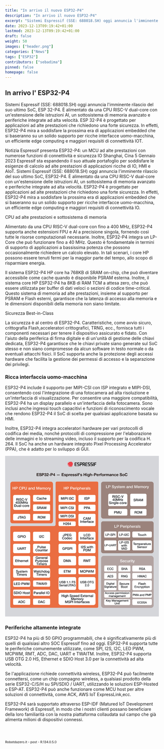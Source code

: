 ```yaml
---
title: "In arrivo il nuovo ESP32-P4"
description: "In arrivo il nuovo ESP32-P4"
excerpt: "Sistemi Espressif (SSE: 688018.SH) oggi annuncia l'imminente rilascio del suo ultimo SoC, ESP 32-P4. È alimentato da una CPU RISC-V dual-core con un'estensione delle istruzioni AI, un sottosistema di memoria avanzato e periferiche integrate ad alta velocità. ESP 32-P4 è progettato per ..."
date: 2023-12-13T09:19:42+01:00
lastmod: 2023-12-13T09:19:42+01:00
draft: false
weight: 50
images: ["header.png"]
categories: ["News"]
tags: ["ESP32"]
contributors: ["sebadima"]
pinned: false
homepage: false
---
```




## In arrivo l' ESP32-P4

Sistemi Espressif (SSE: 688018.SH) oggi annuncia l'imminente rilascio del suo ultimo SoC, ESP 32-P4. È alimentato da una CPU RISC-V dual-core con un'estensione delle istruzioni AI, un sottosistema di memoria avanzato e periferiche integrate ad alta velocità. ESP 32-P4 è progettato per applicazioni ad alte prestazioni che richiedono una forte sicurezza. In effetti, ESP32-P4 mira a soddisfare la prossima era di applicazioni embedded che si baseranno su un solido supporto per ricche interfacce uomo-macchina, un efficiente edge computing e maggiori requisiti di connettività IOT.



Notizia
Espressif presenta ESP32-P4: un MCU ad alte prestazioni con numerose funzioni di connettività e sicurezza IO
Shanghai, Cina
5 Gennaio 2023
Espressif sta espandendo il suo attuale portafoglio per soddisfare le esigenze di calcolo ad alte prestazioni di applicazioni ricche di IO, HMI e AIoT.
Sistemi Espressif (SSE: 688018.SH) oggi annuncia l'imminente rilascio del suo ultimo SoC, ESP32-P4. È alimentato da una CPU RISC-V dual-core con un'estensione delle istruzioni AI, un sottosistema di memoria avanzato e periferiche integrate ad alta velocità. ESP32-P4 è progettato per applicazioni ad alte prestazioni che richiedono una forte sicurezza. In effetti, ESP32-P4 mira a soddisfare la prossima era di applicazioni embedded che si baseranno su un solido supporto per ricche interfacce uomo-macchina, un efficiente edge computing e maggiori requisiti di connettività IO.



CPU ad alte prestazioni e sottosistema di memoria

Alimentato da una CPU RISC-V dual-core con fino a 400 MHz, ESP32-P4 supporta anche estensioni FPU e AI a precisione singola, fornendo così tutte le risorse computazionali necessarie. Inoltre, ESP32-P4 integra un LP-Core che può funzionare fino a 40 MHz. Questo è fondamentale in termini di supporto di applicazioni a bassissima potenza che possono occasionalmente richiedere un calcolo elevato. In tali scenari, i core HP possono essere tenuti fermi per la maggior parte del tempo, allo scopo di risparmiare energia.

Il sistema ESP32-P4 HP core ha 768KB di SRAM on-chip, che può diventare accessibile come cache quando è disponibile PSRAM esterna. Inoltre, il sistema core HP ESP32-P4 ha 8KB di RAM TCM a attesa zero, che può essere utilizzata per buffer di dati veloci o sezioni di codice time-critical. Questo sistema di memoria ad alte prestazioni, insieme al supporto per PSRAM e Flash esterni, garantisce che la latenza di accesso alla memoria e le dimensioni disponibili della memoria non siano limitate.

Sicurezza Best-in-Class

La sicurezza è al centro di ESP32-P4. Caratteristiche, come avvio sicuro, crittografia Flash,acceleratori crittografici, TRNG, ecc., fornisca tutti i componenti necessari per tenere il dispositivo assicurato e fidato. Con l'aiuto della periferica di firma digitale e di un'unità di gestione delle chiavi dedicata, ESP32-P4 garantisce che le chiavi private siano generate sul SoC stesso e non siano compromesse da alcun software in testo normale o da eventuali attacchi fisici. Il SoC supporta anche la protezione degli accessi hardware che facilita la gestione dei permessi di accesso e la separazione dei privilegi.



### Ricca interfaccia uomo-macchina

ESP32-P4 include il supporto per MIPI-CSI con ISP integrato e MIPI-DSI, consentendo così l'integrazione di una fotocamera ad alta risoluzione e un'interfaccia di visualizzazione. Per consentire una maggiore compatibilità, ESP32-P4 ha un display parallelo e un'interfaccia della fotocamera. Sono inclusi anche ingressi touch capacitivi e funzioni di riconoscimento vocale che rendono ESP32-P4 il SoC di scelta per qualsiasi applicazione basata su HMI.

Inoltre, ESP32-P4 integra acceleratori hardware per vari protocolli di codifica dei media, nonché protocolli di compressione per l'elaborazione delle immagini e lo streaming video, incluso il supporto per la codifica H. 264. Il SoC ha anche un hardware integrato Pixel Processing Accelerator (PPA), che è adatto per lo sviluppo di GUI.

<img img width="800" class="x figure-img img-fluid lazyload blur-up"  src="images/101.png" alt="">

### Periferiche altamente integrate

ESP32-P4 ha più di 50 GPIO programmabili, che è significativamente più di quelli di qualsiasi altro SOC Espressif fino ad oggi. ESP32-P4 supporta tutte le periferiche comunemente utilizzate, come SPI, I2S, I2C, LED PWM, MCPWM, RMT, ADC, DAC, UART e TWAITM. Inoltre, ESP32-P4 supporta USB OTG 2.0 HS, Ethernet e SDIO Host 3.0 per la connettività ad alta velocità.

Se l'applicazione richiede connettività wireless, ESP32-P4 può facilmente connettersi, come un chip compagno wireless, a qualsiasi prodotto della serie ESP32-C/S/H su SPI/SDIO / UART, utilizzando le soluzioni ESP-Hosted o ESP-AT. ESP32-P4 può anche funzionare come MCU host per altre soluzioni di connettività, come ACK, AWS IoT ExpressLink,ecc.

ESP32-P4 sarà supportato attraverso ESP-IDF (Matured IoT Development Framework) di Espressif, in modo che i nostri clienti possano beneficiare della loro familiarità con la nostra piattaforma collaudata sul campo che già alimenta milioni di dispositivi connessi.

<br>
<br>
<p style="font-size: 0.75em;">Robotdazero.it -  post - R.134.0.5.0</p>  